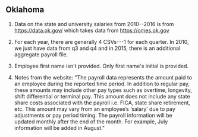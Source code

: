 ## Oklahoma

1. Data on the state and university salaries from 2010--2016 is from https://data.ok.gov/ which takes data from https://omes.ok.gov

2. For each year, there are generally 4 CSVs---1 for each quarter. In 2010, we just have data from q3 and q4 and in 2015, there is an additional aggregate payroll file.

3. Employee first name isn't provided. Only first name's initial is provided.

4. Notes from the website:
    "The payroll data represents the amount paid to an employee during the reported time period. In addition to regular pay, these amounts may include other pay types such as overtime, longevity, shift differential or terminal pay. This amount does not include any state share costs associated with the payroll i.e. FICA, state share retirement, etc. This amount may vary from an employee’s ‘salary’ due to pay adjustments or pay period timing. The payroll information will be updated monthly after the end of the month. For example, July information will be added in August."
